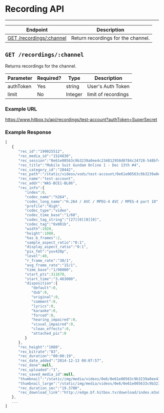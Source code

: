 # Recording API
***

| Endpoint | Description |
| ---- | --------------- |
| [GET /recordings/:channel](/media/recordings.md#get-recordingschannel) | Return recordings for the channel. |

## `GET /recordings/:channel`

Returns recordings for the channel.

| Parameter | Required? | Type | Description |
| --- | --- | --- | --- |
| authToken | Yes | string | User's Auth Token |
| limit | No | Integer | limit of recordings |

### Example URL

https://www.hitbox.tv/api/recordings/test-account?authToken=SuperSecret

### Example Response 

```javascript
[
   {
      "rec_id":"199025512",
      "rec_media_id":"1524830",
      "rec_session":"0e61e00563c9b3239a0ee4c234812950d0784c24728-548bf4333a43867",
      "rec_title":"Mobile Suit Gundam Online 1 - Dec 13th #4",
      "rec_category_id":"28442",
      "rec_path":"/static/videos/vods/test-account/0e61e00563c9b3239a0ee4c812950d0784c24728-548bf4333a867/test-account/index.m3u8",
      "rec_name":"test-account",
      "rec_addr":"WAS-BCE1-BL06",
      "rec_info":{
         "index":0,
         "codec_name":"h264",
         "codec_long_name":"H.264 / AVC / MPEG-4 AVC / MPEG-4 part 10",
         "profile":"High",
         "codec_type":"video",
         "codec_time_base":"1/60",
         "codec_tag_string":"[27][0][0][0]",
         "codec_tag":"0x001b",
         "width":1920,
         "height":1080,
         "has_b_frames":2,
         "sample_aspect_ratio":"0:1",
         "display_aspect_ratio":"0:1",
         "pix_fmt":"yuv420p",
         "level":40,
         "r_frame_rate":"30/1",
         "avg_frame_rate":"15/1",
         "time_base":"1/90000",
         "start_pts":311670,
         "start_time":"3.463000",
         "disposition":{
            "default":0,
            "dub":0,
            "original":0,
            "comment":0,
            "lyrics":0,
            "karaoke":0,
            "forced":0,
            "hearing_impaired":0,
            "visual_impaired":0,
            "clean_effects":0,
            "attached_pic":0
         }
      },
      "rec_height":"1080",
      "rec_bitrate":"83",
      "rec_duration":"00:00:19",
      "rec_date_added":"2014-12-13 08:07:57",
      "rec_done":null,
      "rec_uploaded":"1",
      "rec_saved_media_id":null,
      "thumbnail":"/static/img/media/videos/0e6/0e61e00563c9b3239a0ee433c812950d0784c243728-548bf4333a867_mid_000.jpg",
      "thumbnail_large":"/static/img/media/videos/0e6/0e61e005633c9b3239a330ee4c812950d0784c24728-548bf4333a867_large_000.jpg",
      "rec_duration_sec":"19.3700",
      "rec_download_link":"http://edge.bf.hitbox.tv/download/index.m3u8?h=zLrNdpX33DNTlp_1L3Ke1pkpA&e=1418811941"
   },
   ...
]
```
